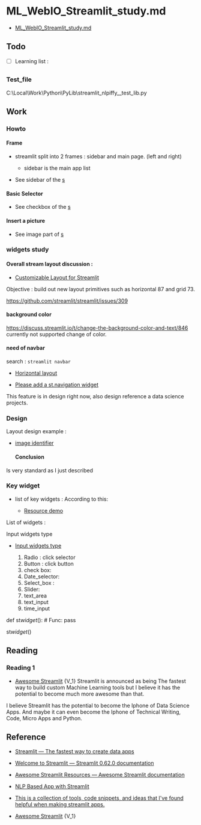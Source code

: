 # ML_WebIO_Streamlit_study.md

- [ML_WebIO_Streamlit_study.md](file:///C:/Local/Work/ML_Name/Note/ML_WebIO/ML_WebIO_Streamlit_study.md)

## Todo

- [ ] Learning list :

##

### Test_file

C:\Local\Work\Python\PyLib\streamlit_nlpiffy\_\_test_lib.py

## Work

### Howto

#### Frame

- streamlit split into 2 frames : sidebar and main page. (left and right)

  - sidebar is the main app list

- See sidebar of the [s](#test_file)

#### Basic Selector

- See checkbox of the [s](#test_file)

#### Insert a picture

- See image part of [s](#test_file)

### widgets study

#### Overall stream layout discussion :

- [Customizable Layout for Streamlit](https://discuss.streamlit.io/t/customizable-layout-for-streamlit/2053)

Objective : build out new layout primitives such as horizontal 87 and grid 73.

https://github.com/streamlit/streamlit/issues/309

#### background color

https://discuss.streamlit.io/t/change-the-background-color-and-text/846
currently not supported change of color.

#### need of navbar

search : `streamlit navbar`

- [Horizontal layout](https://github.com/streamlit/streamlit/issues/241)

- [Please add a st.navigation widget](https://github.com/streamlit/streamlit/issues/726)

This feature is in design right now, also design reference a data science projects.

### Design

Layout design example :

- [image identifier](https://github.com/Poseyy/StreamlitDemos/tree/master/Classification)

  #### Conclusion

Is very standard as I just described

### Key widget

- list of key widgets :
  According to this:

  - [Resource demo](https://fullstackstation.com/streamlit-components-demo)

List of widgets :

Input widgets type

- [Input widgets type](https://www.w3schools.com/tags/att_input_type.asp)

  1. Radio : click selector
  2. Button : click button
  3. check box:
  4. Date_selector:
  5. Select_box :
  6. Slider:
  7. text_area
  8. text_input
  9. time_input

def st*widget*(): # Func:
pass

st*widget*()

## Reading

### Reading 1

- [Awesome Streamlit](https://awesome-streamlit.org/) {V_1}
  Streamlit is announced as being The fastest way to build custom Machine Learning tools but I believe it has the potential to become much more awesome than that.

I believe Streamlit has the potential to become the Iphone of Data Science Apps. And maybe it can even become the Iphone of Technical Writing, Code, Micro Apps and Python.

## Reference

- [Streamlit — The fastest way to create data apps](https://www.streamlit.io/)

- [Welcome to Streamlit — Streamlit 0.62.0 documentation](https://docs.streamlit.io/en/latest/index.html)

- [Awesome Streamlit Resources — Awesome Streamlit documentation](https://awesome-streamlit.readthedocs.io/en/latest/awesome-list.html)

- [NLP Based App with Streamlit](https://github.com/Jcharis/Streamlit_DataScience_Apps/tree/master/NLP_App_with_Streamlit_Python)

- [This is a collection of tools, code snippets, and ideas that I've found helpful when making streamlit apps.](https://pmbaumgartner.github.io/streamlitopedia/essentials.html)

- [Awesome Streamlit](https://awesome-streamlit.org/) {V_1}
